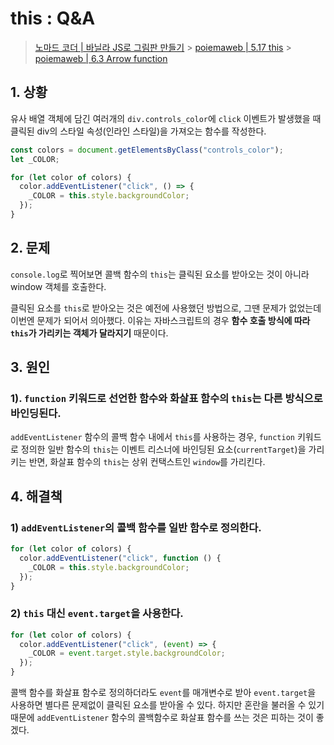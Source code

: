 # this : Q&A

> [노마드 코더 | 바닐라 JS로 그림판 만들기](https://nomadcoders.co/) > [poiemaweb | 5.17 this](https://poiemaweb.com/js-this) > [poiemaweb | 6.3 Arrow function](https://poiemaweb.com/es6-arrow-function)

## 1. 상황

유사 배열 객체에 담긴 여러개의 `div.controls_color`에 `click` 이벤트가 발생했을 때 클릭된 div의 스타일 속성(인라인 스타일)을 가져오는 함수를 작성한다.

```javascript
const colors = document.getElementsByClass("controls_color");
let _COLOR;

for (let color of colors) {
  color.addEventListener("click", () => {
    _COLOR = this.style.backgroundColor;
  });
}
```

## 2. 문제

`console.log`로 찍어보면 콜백 함수의 `this`는 클릭된 요소를 받아오는 것이 아니라 window 객체를 호출한다.

클릭된 요소를 `this`로 받아오는 것은 예전에 사용했던 방법으로, 그땐 문제가 없었는데 이번엔 문제가 되어서 의아했다. 이유는 자바스크립트의 경우 **함수 호출 방식에 따라 `this`가 가리키는 객체가 달라지기** 때문이다.

## 3. 원인

### 1). `function` 키워드로 선언한 함수와 화살표 함수의 `this`는 다른 방식으로 바인딩된다.

`addEventListener` 함수의 콜백 함수 내에서 `this`를 사용하는 경우, `function` 키워드로 정의한 일반 함수의 `this`는 이벤트 리스너에 바인딩된 요소(`currentTarget`)을 가리키는 반면, 화살표 함수의 `this`는 상위 컨택스트인 `window`를 가리킨다.

## 4. 해결책

### 1) `addEventListener`의 콜백 함수를 일반 함수로 정의한다.

```javascript
for (let color of colors) {
  color.addEventListener("click", function () {
    _COLOR = this.style.backgroundColor;
  });
}
```

### 2) `this` 대신 `event.target`을 사용한다.

```javascript
for (let color of colors) {
  color.addEventListener("click", (event) => {
    _COLOR = event.target.style.backgroundColor;
  });
}
```

콜백 함수를 화살표 함수로 정의하더라도 `event`를 매개변수로 받아 `event.target`을 사용하면 별다른 문제없이 클릭된 요소를 받아올 수 있다. 하지만 혼란을 불러올 수 있기 때문에 `addEventListener` 함수의 콜백함수로 화살표 함수를 쓰는 것은 피하는 것이 좋겠다.

